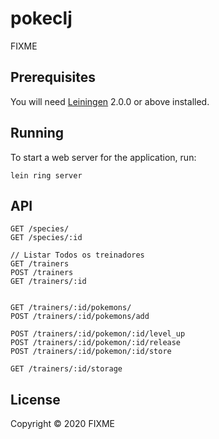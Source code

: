 # pokeclj

FIXME

## Prerequisites

You will need [Leiningen][] 2.0.0 or above installed.

[leiningen]: https://github.com/technomancy/leiningen

## Running

To start a web server for the application, run:

    lein ring server

## API

```
GET /species/
GET /species/:id

// Listar Todos os treinadores
GET /trainers
POST /trainers
GET /trainers/:id


GET /trainers/:id/pokemons/
POST /trainers/:id/pokemons/add

POST /trainers/:id/pokemon/:id/level_up
POST /trainers/:id/pokemon/:id/release
POST /trainers/:id/pokemon/:id/store

GET /trainers/:id/storage

```

## License

Copyright © 2020 FIXME
